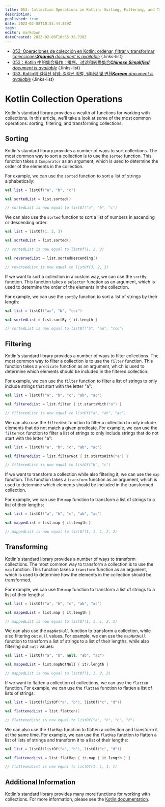 ```yaml
---
title: 053: Collection Operations in Kotlin: Sorting, Filtering, and Transforming Collections
description: 
published: true
date: 2023-02-08T10:55:44.559Z
tags: 
editor: markdown
dateCreated: 2023-02-08T10:55:38.728Z
---
```


- [053: Operaciones de colección en Kotlin: ordenar, filtrar y transformar colecciones***Spanish** document is available*](/es/Knowledge-base/Kotlin/Learning/053-collection-operations-in-kotlin-sorting-filtering-and-transforming-collections)
{.links-list}
- [053：Kotlin 中的集合操作：排序、过滤和转换集合***Chinese Simplified** document is available*](/zh/Knowledge-base/Kotlin/Learning/053-collection-operations-in-kotlin-sorting-filtering-and-transforming-collections)
{.links-list}
- [053: Kotlin의 컬렉션 작업: 컬렉션 정렬, 필터링 및 변환***Korean** document is available*](/ko/Knowledge-base/Kotlin/Learning/053-collection-operations-in-kotlin-sorting-filtering-and-transforming-collections)
{.links-list}


# Kotlin Collection Operations

Kotlin's standard library provides a wealth of functions for working with collections. In this article, we'll take a look at some of the most common operations: sorting, filtering, and transforming collections.

## Sorting

Kotlin's standard library provides a number of ways to sort collections. The most common way to sort a collection is to use the `sorted` function. This function takes a `Comparator` as an argument, which is used to determine the order of the elements in the collection.

For example, we can use the `sorted` function to sort a list of strings alphabetically:

```kotlin
val list = listOf("a", "b", "c")

val sortedList = list.sorted()

// sortedList is now equal to listOf("a", "b", "c")
```

We can also use the `sorted` function to sort a list of numbers in ascending or descending order:

```kotlin
val list = listOf(1, 2, 3)

val sortedList = list.sorted()

// sortedList is now equal to listOf(1, 2, 3)

val reversedList = list.sortedDescending()

// reversedList is now equal to listOf(3, 2, 1)
```

If we want to sort a collection in a custom way, we can use the `sortBy` function. This function takes a `selector` function as an argument, which is used to determine the order of the elements in the collection.

For example, we can use the `sortBy` function to sort a list of strings by their length:

```kotlin
val list = listOf("aa", "b", "ccc")

val sortedList = list.sortBy { it.length }

// sortedList is now equal to listOf("b", "aa", "ccc")
```

## Filtering

Kotlin's standard library provides a number of ways to filter collections. The most common way to filter a collection is to use the `filter` function. This function takes a `predicate` function as an argument, which is used to determine which elements should be included in the filtered collection.

For example, we can use the `filter` function to filter a list of strings to only include strings that start with the letter "a":

```kotlin
val list = listOf("a", "b", "c", "ab", "ac")

val filteredList = list.filter { it.startsWith("a") }

// filteredList is now equal to listOf("a", "ab", "ac")
```

We can also use the `filterNot` function to filter a collection to only include elements that do not match a given predicate. For example, we can use the `filterNot` function to filter a list of strings to only include strings that do not start with the letter "a":

```kotlin
val list = listOf("a", "b", "c", "ab", "ac")

val filteredList = list.filterNot { it.startsWith("a") }

// filteredList is now equal to listOf("b", "c")
```

If we want to transform a collection while also filtering it, we can use the `map` function. This function takes a `transform` function as an argument, which is used to determine which elements should be included in the transformed collection.

For example, we can use the `map` function to transform a list of strings to a list of their lengths:

```kotlin
val list = listOf("a", "b", "c", "ab", "ac")

val mappedList = list.map { it.length }

// mappedList is now equal to listOf(1, 1, 1, 2, 2)
```

## Transforming

Kotlin's standard library provides a number of ways to transform collections. The most common way to transform a collection is to use the `map` function. This function takes a `transform` function as an argument, which is used to determine how the elements in the collection should be transformed.

For example, we can use the `map` function to transform a list of strings to a list of their lengths:

```kotlin
val list = listOf("a", "b", "c", "ab", "ac")

val mappedList = list.map { it.length }

// mappedList is now equal to listOf(1, 1, 1, 2, 2)
```

We can also use the `mapNotNull` function to transform a collection, while also filtering out `null` values. For example, we can use the `mapNotNull` function to transform a list of strings to a list of their lengths, while also filtering out `null` values:

```kotlin
val list = listOf("a", "b", null, "ab", "ac")

val mappedList = list.mapNotNull { it?.length }

// mappedList is now equal to listOf(1, 1, 2, 2)
```

If we want to flatten a collection of collections, we can use the `flatten` function. For example, we can use the `flatten` function to flatten a list of lists of strings:

```kotlin
val list = listOf(listOf("a", "b"), listOf("c", "d"))

val flattenedList = list.flatten()

// flattenedList is now equal to listOf("a", "b", "c", "d")
```

We can also use the `flatMap` function to flatten a collection and transform it at the same time. For example, we can use the `flatMap` function to flatten a list of lists of strings and transform it to a list of their lengths:

```kotlin
val list = listOf(listOf("a", "b"), listOf("c", "d"))

val flattenedList = list.flatMap { it.map { it.length } }

// flattenedList is now equal to listOf(1, 1, 1, 1)
```

## Additional Information

Kotlin's standard library provides many more functions for working with collections. For more information, please see the [Kotlin documentation](https://kotlinlang.org/api/latest/jvm/stdlib/kotlin.collections/).